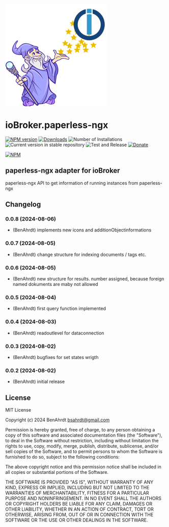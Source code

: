 ![Logo](admin/paperless-ngx.png)
# ioBroker.paperless-ngx

[![NPM version](https://img.shields.io/npm/v/iobroker.paperless-ngx.svg)](https://www.npmjs.com/package/iobroker.paperless-ngx)
[![Downloads](https://img.shields.io/npm/dm/iobroker.paperless-ngx.svg)](https://www.npmjs.com/package/iobroker.paperless-ngx)
![Number of Installations](https://iobroker.live/badges/paperless-ngx-installed.svg)
![Current version in stable repository](https://iobroker.live/badges/paperless-ngx-stable.svg)
![Test and Release](https://github.com/BenAhrdt/ioBroker.paperless-ngx/workflows/Test%20and%20Release/badge.svg)
[![Donate](https://img.shields.io/badge/paypal-donate%20|%20spenden-blue.svg)](https://paypal.me/besc83)

[![NPM](https://nodei.co/npm/iobroker.paperless-ngx.png?downloads=true)](https://nodei.co/npm/iobroker.paperless-ngx/)

## paperless-ngx adapter for ioBroker
paperless-ngx API to get information of running instances from paperless-ngx

## Changelog
<!--
	Placeholder for the next version (at the beginning of the line):
	### **WORK IN PROGRESS**
-->
### 0.0.8 (2024-08-06)
* (BenAhrdt) implements new icons and additionObjectinformations

### 0.0.7 (2024-08-05)
* (BenAhrdt) change structure for indexing documents / tags etc.

### 0.0.6 (2024-08-05)
* (BenAhrdt) new structure for results. number assigned, because foreign named dokuments are maby not allowed

### 0.0.5 (2024-08-04)
* (BenAhrdt) first query function implemented

### 0.0.4 (2024-08-03)
* (BenAhrdt) readoutlevel for dataconnection

### 0.0.3 (2024-08-02)
* (BenAhrdt) bugfixes for set states wrigth

### 0.0.2 (2024-08-02)
* (BenAhrdt) initial release

## License
MIT License

Copyright (c) 2024 BenAhrdt <bsahrdt@gmail.com>

Permission is hereby granted, free of charge, to any person obtaining a copy
of this software and associated documentation files (the "Software"), to deal
in the Software without restriction, including without limitation the rights
to use, copy, modify, merge, publish, distribute, sublicense, and/or sell
copies of the Software, and to permit persons to whom the Software is
furnished to do so, subject to the following conditions:

The above copyright notice and this permission notice shall be included in all
copies or substantial portions of the Software.

THE SOFTWARE IS PROVIDED "AS IS", WITHOUT WARRANTY OF ANY KIND, EXPRESS OR
IMPLIED, INCLUDING BUT NOT LIMITED TO THE WARRANTIES OF MERCHANTABILITY,
FITNESS FOR A PARTICULAR PURPOSE AND NONINFRINGEMENT. IN NO EVENT SHALL THE
AUTHORS OR COPYRIGHT HOLDERS BE LIABLE FOR ANY CLAIM, DAMAGES OR OTHER
LIABILITY, WHETHER IN AN ACTION OF CONTRACT, TORT OR OTHERWISE, ARISING FROM,
OUT OF OR IN CONNECTION WITH THE SOFTWARE OR THE USE OR OTHER DEALINGS IN THE
SOFTWARE.